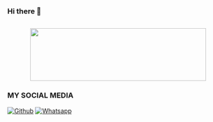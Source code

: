 ### Hi there 👋

<!--
**SeraaDolyviaaAprillia/SeraaDolyviaaAprillia** is a ✨ _special_ ✨ repository because its `README.md` (this file) appears on your GitHub profile.

Here are some ideas to get you started:

- 🔭 I’m currently working on ...
- 🌱 I’m currently learning ...
- 👯 I’m looking to collaborate on ...
- 🤔 I’m looking for help with ...
- 💬 Ask me about ...
- 📫 How to reach me: ...
- 😄 Pronouns: ...
- ⚡ Fun fact: ...
-->

##
<p align="center">
  <img width="400" height="120" src="https://github-readme-stats.vercel.app/api/top-langs/?username=SeraaDolyviaaAprillia&layout=compact&theme=chartreuse-dark">
</p>


### MY SOCIAL MEDIA
[![Github](https://img.shields.io/badge/Github-Ikuti-green?style=for-the-badge&logo=github)](https://github.com/SeraaDolyviaaAprillia) 
[![Whatsapp](https://img.shields.io/badge/Whatsapp-Chat-green?style=for-the-badge&logo=WhatsApp)](https://wa.me/+6281567607136?text=Assalamualaikum%20Kaks)

<!-- Resources -->
<!-- Icons: https://simpleicons.org/ -->
<!-- GitHub Stats: https://github.com/SeraaDolyviaaAprillia/github-readme-stats -->
<!-- Emojis: https://emojipedia.org/emoji/ -->
<!-- HTML Emojis: https://www.fileformat.info/index.htm -->
<!-- Shields: https://shields.io/ -->
<!-- Awesome GitHub Profile README: https://github.com/abhisheknaiidu/awesome-github-profile-readme -->

